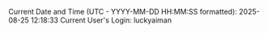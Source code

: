 Current Date and Time (UTC - YYYY-MM-DD HH:MM:SS formatted): 2025-08-25 12:18:33
Current User's Login: luckyaiman

